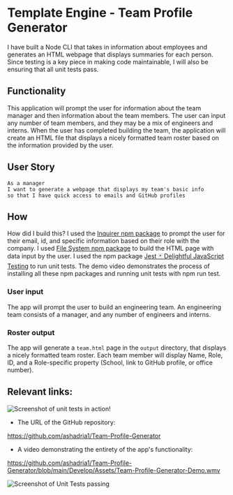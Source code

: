 # Template Engine - Team Profile Generator

I have built a Node CLI that takes in information about employees and generates an HTML webpage that displays summaries for each person. Since testing is a key piece in making code maintainable, I will also be ensuring that all unit tests pass.

## Functionality

This application will prompt the user for information about the team manager and then information about the team members. The user can input any number of team members, and they may be a mix of engineers and interns. When the user has completed building the team, the application will create an HTML file that displays a nicely formatted team roster based on the information provided by the user.

## User Story

```
As a manager
I want to generate a webpage that displays my team's basic info
so that I have quick access to emails and GitHub profiles
```

## How

How did I build this? I used the [Inquirer npm package](https://github.com/SBoudrias/Inquirer.js/) to prompt the user for their email, id, and specific information based on their role with the company. I used [File System npm package](https://github.com/OptimalBits/fs.js) to build the HTML page with data input by the user. I used the npm package [Jest 🃏 Delightful JavaScript Testing](https://www.npmjs.com/package/jest) to run unit tests. The demo video demonstrates the process of installing all these npm packages and running unit tests with npm run test.

### User input

The app will prompt the user to build an engineering team. An engineering
team consists of a manager, and any number of engineers and interns.

### Roster output

The app will generate a `team.html` page in the `output` directory, that displays a nicely formatted team roster. Each team member will display Name, Role, ID, and a Role-specific property (School, link to GitHub profile, or office number).

## Relevant links:

![Screenshot of unit tests in action!](Assets\Unit-Tests-Pass.PNG "Screenshot of unit tests in action!")

- The URL of the GitHub repository:

https://github.com/ashadria1/Team-Profile-Generator

- A video demonstrating the entirety of the app's functionality:

https://github.com/ashadria1/Team-Profile-Generator/blob/main/Develop/Assets/Team-Profile-Generator-Demo.wmv

![Screenshot of Unit Tests passing](Assets\Unit-Tests-Pass.PNG "Screenshot of Unit Tests passing")


